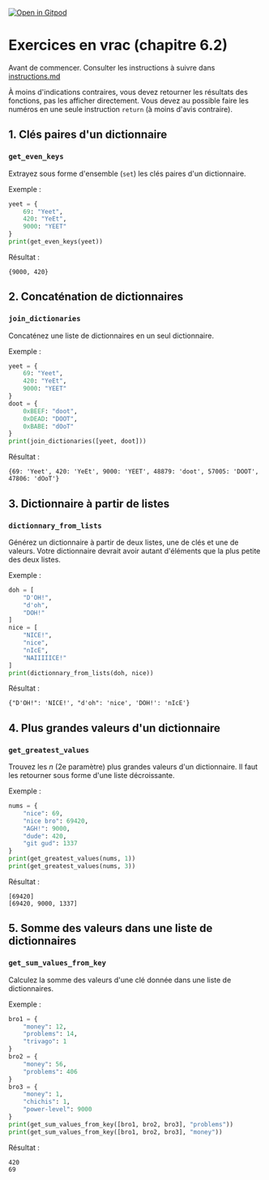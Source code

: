[![Open in Gitpod](https://gitpod.io/button/open-in-gitpod.svg)](https://gitpod-redirect-0.herokuapp.com/)

# Exercices en vrac (chapitre 6.2)

Avant de commencer. Consulter les instructions à suivre dans [instructions.md](instructions.md)

À moins d'indications contraires, vous devez retourner les résultats des fonctions, pas les afficher directement. Vous devez au possible faire les numéros en une seule instruction `return` (à moins d'avis contraire).

## 1. Clés paires d'un dictionnaire
### `get_even_keys`

Extrayez sous forme d'ensemble (`set`) les clés paires d'un dictionnaire.

Exemple :
```python
yeet = {
    69: "Yeet",
    420: "YeEt",
    9000: "YEET"
}
print(get_even_keys(yeet))
```
Résultat :
```
{9000, 420}
```
## 2. Concaténation de dictionnaires
### `join_dictionaries`

Concaténez une liste de dictionnaires en un seul dictionnaire.

Exemple :
```python
yeet = {
    69: "Yeet",
    420: "YeEt",
    9000: "YEET"
}
doot = {
    0xBEEF: "doot",
    0xDEAD: "DOOT",
    0xBABE: "dOoT"
}
print(join_dictionaries([yeet, doot]))
```
Résultat :
```
{69: 'Yeet', 420: 'YeEt', 9000: 'YEET', 48879: 'doot', 57005: 'DOOT', 47806: 'dOoT'}
```

## 3. Dictionnaire à partir de listes
### `dictionnary_from_lists`

Générez un dictionnaire à partir de deux listes, une de clés et une de valeurs. Votre dictionnaire devrait avoir autant d'éléments que la plus petite des deux listes.

Exemple :
```python
doh = [
    "D'OH!",
    "d'oh",
    "DOH!"
]
nice = [
    "NICE!",
    "nice",
    "nIcE",
    "NAIIIIICE!"
]
print(dictionnary_from_lists(doh, nice))
```
Résultat :
```
{"D'OH!": 'NICE!', "d'oh": 'nice', 'DOH!': 'nIcE'}
```

## 4. Plus grandes valeurs d'un dictionnaire
### `get_greatest_values`

Trouvez les *n* (2e paramètre) plus grandes valeurs d'un dictionnaire. Il faut les retourner sous forme d'une liste décroissante.

Exemple :
```python
nums = {
    "nice": 69,
    "nice bro": 69420,
    "AGH!": 9000,
    "dude": 420,
    "git gud": 1337
}
print(get_greatest_values(nums, 1))
print(get_greatest_values(nums, 3))
```
Résultat :
```
[69420]
[69420, 9000, 1337]
```

## 5. Somme des valeurs dans une liste de dictionnaires
### `get_sum_values_from_key`

Calculez la somme des valeurs d'une clé donnée dans une liste de dictionnaires.

Exemple :
```python
bro1 = {
    "money": 12,
    "problems": 14,
    "trivago": 1
}
bro2 = {
    "money": 56,
    "problems": 406
}
bro3 = {
    "money": 1,
    "chichis": 1,
    "power-level": 9000
}
print(get_sum_values_from_key([bro1, bro2, bro3], "problems"))
print(get_sum_values_from_key([bro1, bro2, bro3], "money"))

```
Résultat :
```
420
69
```
